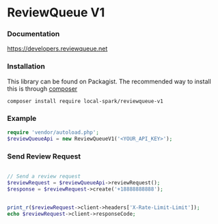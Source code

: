 ReviewQueue V1
=========================



### Documentation
https://developers.reviewqueue.net


### Installation
This library can be found on Packagist. The recommended way to install this is through [composer](http://getcomposer.org)

```shell
composer install require local-spark/reviewqueue-v1

```


### Example

```php
require 'vendor/autoload.php';
$reviewQueueApi = new ReviewQueueV1('<YOUR_API_KEY>');

```

### Send Review Request
```php

// Send a review request
$reviewRequest = $reviewQueueApi->reviewRequest();
$response = $reviewRequest->create('+18888888888');


print_r($reviewRequest->client->headers['X-Rate-Limit-Limit']);
echo $reviewRequest->client->responseCode;

```
